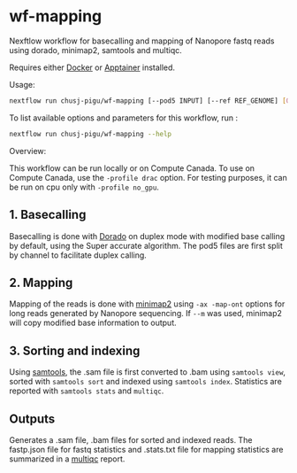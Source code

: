 # wf-mapping

Nexftlow workflow for basecalling and mapping of Nanopore fastq reads using dorado, minimap2, samtools and multiqc.

Requires either [Docker] or [Apptainer] installed.

Usage:

```sh
nextflow run chusj-pigu/wf-mapping [--pod5 INPUT] [--ref REF_GENOME] [OPTIONS]
```

To list available options and parameters for this workflow, run :
``` sh
nextflow run chusj-pigu/wf-mapping --help
```

Overview:

This workflow can be run locally or on Compute Canada. To use on Compute Canada, use the `-profile drac` option. For testing purposes, it can be run on cpu only with `-profile no_gpu`. 

## 1. Basecalling
Basecalling is done with [Dorado] on duplex mode with modified base calling by default, using the Super accurate algorithm. The pod5 files are first split by channel to facilitate duplex calling.

## 2. Mapping
Mapping of the reads is done with [minimap2] using `-ax -map-ont` options for long reads generated by Nanopore sequencing. If `--m` was used, minimap2 will copy modified base information to output.

## 3. Sorting and indexing
Using [samtools], the .sam file is first converted to .bam using `samtools view`, sorted with `samtools sort` and indexed using `samtools index`. Statistics are reported with `samtools stats` and `multiqc`. 

## Outputs 
Generates a .sam file, .bam files for sorted and indexed reads. The fastp.json file for fastq statistics and .stats.txt file for mapping statistics are summarized in a [multiqc] report.




[Docker]: https://www.docker.com
[Apptainer]: https://apptainer.org
[Dorado]: https://github.com/nanoporetech/dorado
[minimap2]: https://lh3.github.io/minimap2/minimap2.html
[samtools]: http://www.htslib.org
[multiqc]: https://multiqc.info
[fastp]: https://github.com/OpenGene/fastp
